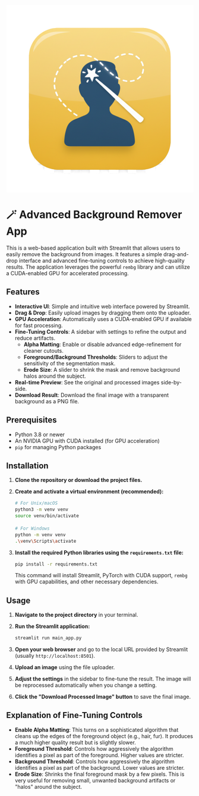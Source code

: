 
<img src="Icon2.png" alt="description" style="height: 20%; display: block; margin: 0 auto;" />



# 🪄 Advanced Background Remover App

This is a web-based application built with Streamlit that allows users to easily remove the background from images. It features a simple drag-and-drop interface and advanced fine-tuning controls to achieve high-quality results. The application leverages the powerful `rembg` library and can utilize a CUDA-enabled GPU for accelerated processing.

## Features

-   **Interactive UI**: Simple and intuitive web interface powered by Streamlit.
-   **Drag & Drop**: Easily upload images by dragging them onto the uploader.
-   **GPU Acceleration**: Automatically uses a CUDA-enabled GPU if available for fast processing.
-   **Fine-Tuning Controls**: A sidebar with settings to refine the output and reduce artifacts.
    -   **Alpha Matting**: Enable or disable advanced edge-refinement for cleaner cutouts.
    -   **Foreground/Background Thresholds**: Sliders to adjust the sensitivity of the segmentation mask.
    -   **Erode Size**: A slider to shrink the mask and remove background halos around the subject.
-   **Real-time Preview**: See the original and processed images side-by-side.
-   **Download Result**: Download the final image with a transparent background as a PNG file.

## Prerequisites

-   Python 3.8 or newer
-   An NVIDIA GPU with CUDA installed (for GPU acceleration)
-   `pip` for managing Python packages

## Installation

1.  **Clone the repository or download the project files.**

2.  **Create and activate a virtual environment (recommended):**
    ```bash
    # For Unix/macOS
    python3 -m venv venv
    source venv/bin/activate

    # For Windows
    python -m venv venv
    .\venv\Scripts\activate
    ```

3.  **Install the required Python libraries using the `requirements.txt` file:**
    ```bash
    pip install -r requirements.txt
    ```
    This command will install Streamlit, PyTorch with CUDA support, `rembg` with GPU capabilities, and other necessary dependencies.

## Usage

1.  **Navigate to the project directory** in your terminal.

2.  **Run the Streamlit application:**
    ```bash
    streamlit run main_app.py
    ```

3.  **Open your web browser** and go to the local URL provided by Streamlit (usually `http://localhost:8501`).

4.  **Upload an image** using the file uploader.

5.  **Adjust the settings** in the sidebar to fine-tune the result. The image will be reprocessed automatically when you change a setting.

6.  **Click the "Download Processed Image" button** to save the final image.

## Explanation of Fine-Tuning Controls

-   **Enable Alpha Matting**: This turns on a sophisticated algorithm that cleans up the edges of the foreground object (e.g., hair, fur). It produces a much higher quality result but is slightly slower.
-   **Foreground Threshold**: Controls how aggressively the algorithm identifies a pixel as part of the foreground. Higher values are stricter.
-   **Background Threshold**: Controls how aggressively the algorithm identifies a pixel as part of the background. Lower values are stricter.
-   **Erode Size**: Shrinks the final foreground mask by a few pixels. This is very useful for removing small, unwanted background artifacts or "halos" around the subject.
